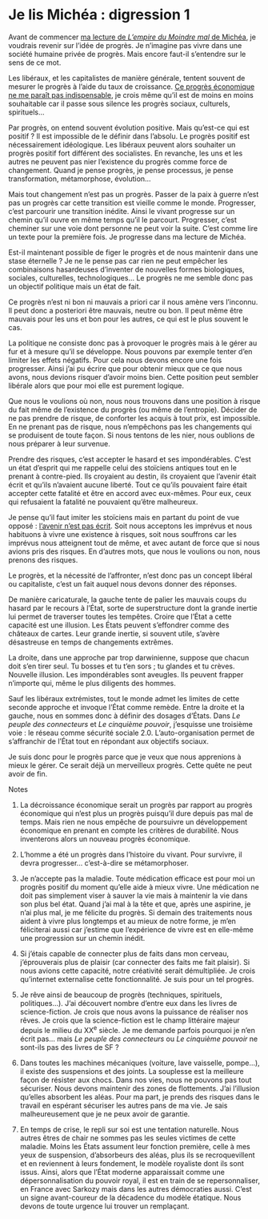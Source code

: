 # Je lis Michéa : digression 1

Avant de commencer [ma lecture de *L’empire du Moindre mal* de Michéa](http://blog.tcrouzet.com/2008/02/28/je-lis-michea/), je voudrais revenir sur l’idée de progrès. Je n’imagine pas vivre dans une société humaine privée de progrès. Mais encore faut-il s’entendre sur le sens de ce mot.

Les libéraux, et les capitalistes de manière générale, tentent souvent de mesurer le progrès à l’aide du taux de croissance. [Ce progrès économique ne me paraît pas indispensable](http://blog.tcrouzet.com/2006/05/30/croissance-illusoire/), je crois même qu’il est de moins en moins souhaitable car il passe sous silence les progrès sociaux, culturels, spirituels…

Par progrès, on entend souvent évolution positive. Mais qu’est-ce qui est positif ? Il est impossible de le définir dans l’absolu. Le progrès positif est nécessairement idéologique. Les libéraux peuvent alors souhaiter un progrès positif fort différent des socialistes. En revanche, les uns et les autres ne peuvent pas nier l’existence du progrès comme force de changement. Quand je pense progrès, je pense processus, je pense transformation, métamorphose, évolution…

Mais tout changement n’est pas un progrès. Passer de la paix à guerre n’est pas un progrès car cette transition est vieille comme le monde. Progresser, c’est parcourir une transition inédite. Ainsi le vivant progresse sur un chemin qu’il ouvre en même temps qu’il le parcourt. Progresser, c’est cheminer sur une voie dont personne ne peut voir la suite. C’est comme lire un texte pour la première fois. Je progresse dans ma lecture de Michéa.

Est-il maintenant possible de figer le progrès et de nous maintenir dans une stase éternelle ? Je ne le pense pas car rien ne peut empêcher les combinaisons hasardeuses d’inventer de nouvelles formes biologiques, sociales, culturelles, technologiques... Le progrès ne me semble donc pas un objectif politique mais un état de fait.

Ce progrès n’est ni bon ni mauvais a priori car il nous amène vers l’inconnu. Il peut donc a posteriori être mauvais, neutre ou bon. Il peut même être mauvais pour les uns et bon pour les autres, ce qui est le plus souvent le cas.

La politique ne consiste donc pas à provoquer le progrès mais à le gérer au fur et à mesure qu’il se développe. Nous pouvons par exemple tenter d’en limiter les effets négatifs. Pour cela nous devons encore une fois progresser. Ainsi j’ai pu écrire que pour obtenir mieux que ce que nous avons, nous devions risquer d’avoir moins bien. Cette position peut sembler libérale alors que pour moi elle est purement logique.

Que nous le voulions où non, nous nous trouvons dans une position à risque du fait même de l’existence du progrès (ou même de l’entropie). Décider de ne pas prendre de risque, de conforter les acquis à tout prix, est impossible. En ne prenant pas de risque, nous n’empêchons pas les changements qui se produisent de toute façon. Si nous tentons de les nier, nous oublions de nous préparer à leur survenue.

Prendre des risques, c’est accepter le hasard et ses impondérables. C’est un état d’esprit qui me rappelle celui des stoïciens antiques tout en le prenant à contre-pied. Ils croyaient au destin, ils croyaient que l’avenir était écrit et qu’ils n’avaient aucune liberté. Tout ce qu’ils pouvaient faire était accepter cette fatalité et être en accord avec eux-mêmes. Pour eux, ceux qui refusaient la fatalité ne pouvaient qu’être malheureux.

Je pense qu’il faut imiter les stoïciens mais en partant du point de vue opposé : [l’avenir n’est pas écrit](http://blog.tcrouzet.com/2008/01/23/l%e2%80%99avenir-non-dechiffrable/). Soit nous acceptons les imprévus et nous habituons à vivre une existence à risques, soit nous souffrons car les imprévus nous atteignent tout de même, et avec autant de force que si nous avions pris des risques. En d’autres mots, que nous le voulions ou non, nous prenons des risques.

Le progrès, et la nécessité de l’affronter, n’est donc pas un concept libéral ou capitaliste, c’est un fait auquel nous devons donner des réponses.

De manière caricaturale, la gauche tente de palier les mauvais coups du hasard par le recours à l’État, sorte de superstructure dont la grande inertie lui permet de traverser toutes les tempêtes. Croire que l’État a cette capacité est une illusion. Les États peuvent s’effondrer comme des châteaux de cartes. Leur grande inertie, si souvent utile, s’avère désastreuse en temps de changements extrêmes.

La droite, dans une approche par trop darwinienne, suppose que chacun doit s’en tirer seul. Tu bosses et tu t’en sors ; tu glandes et tu crèves. Nouvelle illusion. Les impondérables sont aveugles. Ils peuvent frapper n’importe qui, même le plus diligents des hommes.

Sauf les libéraux extrémistes, tout le monde admet les limites de cette seconde approche et invoque l’État comme remède. Entre la droite et la gauche, nous en sommes donc à définir des dosages d’États. Dans *Le peuple des connecteurs* et *Le cinquième pouvoir*, j’esquisse une troisième voie : le réseau comme sécurité sociale 2.0. L’auto-organisation permet de s’affranchir de l’État tout en répondant aux objectifs sociaux.

Je suis donc pour le progrès parce que je veux que nous apprenions à mieux le gérer. Ce serait déjà un merveilleux progrès. Cette quête ne peut avoir de fin.

Notes

1. La décroissance économique serait un progrès par rapport au progrès économique qui n’est plus un progrès puisqu’il dure depuis pas mal de temps. Mais rien ne nous empêche de poursuivre un développement économique en prenant en compte les critères de durabilité. Nous inventerons alors un nouveau progrès économique.

2. L’homme a été un progrès dans l’histoire du vivant. Pour survivre, il devra progresser… c’est-à-dire se métamorphoser.

3. Je n’accepte pas la maladie. Toute médication efficace est pour moi un progrès positif du moment qu’elle aide à mieux vivre. Une médication ne doit pas simplement viser à sauver la vie mais à maintenir la vie dans son plus bel état. Quand j’ai mal à la tête et que, après une aspirine, je n’ai plus mal, je me félicite du progrès. Si demain des traitements nous aident à vivre plus longtemps et au mieux de notre forme, je m’en féliciterai aussi car j’estime que l’expérience de vivre est en elle-même une progression sur un chemin inédit.

4. Si j’étais capable de connecter plus de faits dans mon cerveau, j’éprouverais plus de plaisir (car connecter des faits me fait plaisir). Si nous avions cette capacité, notre créativité serait démultipliée. Je crois qu’internet externalise cette fonctionnalité. Je suis pour un tel progrès.

5. Je rêve ainsi de beaucoup de progrès (techniques, spirituels, politiques…). J’ai découvert nombre d’entre eux dans les livres de science-fiction. Je crois que nous avons la puissance de réaliser nos rêves. Je crois que la science-fiction est le champ littéraire majeur depuis le milieu du XX<sup>e</sup> siècle. Je me demande parfois pourquoi je n’en écrit pas… mais *Le peuple des connecteurs* ou *Le cinquième pouvoir* ne sont-ils pas des livres de SF ?

6. Dans toutes les machines mécaniques (voiture, lave vaisselle, pompe…), il existe des suspensions et des joints. La souplesse est la meilleure façon de résister aux chocs. Dans nos vies, nous ne pouvons pas tout sécuriser. Nous devons maintenir des zones de flottements. J’ai l’illusion qu’elles absorbent les aléas. Pour ma part, je prends des risques dans le travail en espérant sécuriser les autres pans de ma vie. Je sais malheureusement que je ne peux avoir de garantie.

7. En temps de crise, le repli sur soi est une tentation naturelle. Nous autres êtres de chair ne sommes pas les seules victimes de cette maladie. Moins les États assument leur fonction première, celle à mes yeux de suspension, d’absorbeurs des aléas, plus ils se recroquevillent et en reviennent à leurs fondement, le modèle royaliste dont ils sont issus. Ainsi, alors que l’État moderne apparaissait comme une dépersonnalisation du pouvoir royal, il est en train de se repersonnaliser, en France avec Sarkozy mais dans les autres démocraties aussi. C’est un signe avant-coureur de la décadence du modèle étatique. Nous devons de toute urgence lui trouver un remplaçant.